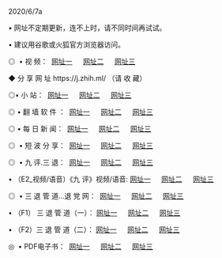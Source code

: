 <p>2020/6/7a
<p>• 网址不定期更新，连不上时，请不同时间再试试。
<p>• 建议用谷歌或火狐官方浏览器访问。
<p>◎  • 视 频： 
<a href="http://hiw.csso.cam/" target="_blank">网址一</a> 　 
<a href="http://hub.csso.cam/" target="_blank">网址二</a> 　 
<a href="http://hqn.csso.cam/b.html" target="_blank">网址三</a>

<p>◆ 分 享 网 址  https://j.zhih.ml/   （请 收 藏） </p>

<p>◎•  小 站：  
<a href="http://hiw.csso.cam/f.html" target="_blank">网址一</a> 　 
<a href="http://hub.csso.cam/h.html" target="_blank">网址二</a> 　 
<a href="http://hqn.csso.cam/k/" target="_blank">网址三</a></p><p>

<p>◎  • 翻 墙 软 件 ：  
<a href="http://hiw.csso.cam/ff/" target="_blank">网址一</a> 　 
<a href="http://hub.csso.cam/s/read/a1_nd.html" target="_blank">网址二</a> 　 
<a href="http://hqn.csso.cam/ff/index.html" target="_blank">网址三</a></p>
<p>◎  • 每 日 新 闻：  
<a href="http://hiw.csso.cam/day/" target="_blank">网址一</a> 　 
<a href="http://hub.csso.cam/day/" target="_blank">网址二</a> 　 
<a href="http://hqn.csso.cam/day/index.html" target="_blank">网址三</a></p>
<p>◎   • 短 波 分 享：  
<a href="http://hiw.csso.cam/h/" target="_blank">网址一</a> 　 
<a href="http://hqn.csso.cam/h/" target="_blank">网址二</a> 　 
<a href="http://hub.csso.cam/h/index.html" target="_blank">网址三</a></p>
<p>◎   • 九 评.三 退：  
<a href="http://hiw.csso.cam/t/" target="_blank">网址一</a> 　 
<a href="http://hqn.csso.cam/v2/index.html" target="_blank">网址二</a> 　 
<a href="http://hub.csso.cam/tt/index.html" target="_blank">网址三</a> 　</p>
<p>  • （E2_视频/语音）《九 评》视频/语音: 
<a href="http://hiw.csso.cam/7738.html" target="_blank">网址一</a> 　 
<a href="http://hqn.csso.cam/7614.html" target="_blank">网址二</a> 　 
<a href="http://hub.csso.cam/7633.html" target="_blank">网址三</a></p>
<p>◎   • 三 退 管 道...退 党 网：  
<a href="http://hiw.csso.cam/go/td1.html" target="_blank">网址一</a> 　 
<a href="http://hqn.csso.cam/go/td2.html" target="_blank">网址二</a> 　 
<a href="http://hub.csso.cam/go/td3.html" target="_blank">网址三</a></p>
<p>  • （F1） 三 退 管 道（一）： 
<a href="http://hiw.csso.cam/dd/" target="_blank">网址一</a> 　 
<a href="http://hqn.csso.cam/s/read/a1_tdx.html" target="_blank">网址二</a> 　 
<a href="http://hub.csso.cam/dd/" target="_blank">网址三</a></p>
<p>  • （F2）三 退 管 道（二）： 
<a href="http://hqn.csso.cam/d/" target="_blank">网址一</a> 　 
<a href="http://hiw.csso.cam/d/index.html" target="_blank">网址二</a> 　 
<a href="http://hub.csso.cam/d/" target="_blank">网址三</a></p>
<p>◎   • PDF电子书：  
<a href="http://hiw.csso.cam/p/" target="_blank">网址一</a> 　 
<a href="http://hub.csso.cam/p/index.html" target="_blank">网址二</a> 　 
<a href="http://hqn.csso.cam/p/" target="_blank">网址三</a></p>
